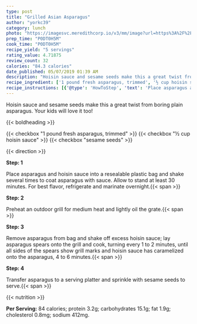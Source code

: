 ```yaml
---
type: post
title: "Grilled Asian Asparagus"
author: "yorkc39"
category: lunch
photo: "https://imagesvc.meredithcorp.io/v3/mm/image?url=https%3A%2F%2Fimages.media-allrecipes.com%2Fuserphotos%2F5098010.jpg"
prep_time: "P0DT0H5M"
cook_time: "P0DT0H5M"
recipe_yield: "5 servings"
rating_value: 4.71875
review_count: 32
calories: "84.3 calories"
date_published: 05/07/2019 01:39 AM
description: "Hoisin sauce and sesame seeds make this a great twist from boring plain asparagus. Your kids will love it too!"
recipe_ingredient: ['1 pound fresh asparagus, trimmed', '½ cup hoisin sauce', 'sesame seeds']
recipe_instructions: [{'@type': 'HowToStep', 'text': 'Place asparagus and hoisin sauce into a resealable plastic bag and shake several times to coat asparagus with sauce. Allow to stand at least 30 minutes. For best flavor, refrigerate and marinate overnight.\n'}, {'@type': 'HowToStep', 'text': 'Preheat an outdoor grill for medium heat and lightly oil the grate.\n'}, {'@type': 'HowToStep', 'text': 'Remove asparagus from bag and shake off excess hoisin sauce; lay asparagus spears onto the grill and cook, turning every 1 to 2 minutes, until all sides of the spears show grill marks and hoisin sauce has caramelized onto the asparagus, 4 to 6 minutes.\n'}, {'@type': 'HowToStep', 'text': 'Transfer asparagus to a serving platter and sprinkle with sesame seeds to serve.\n'}]
---
```


Hoisin sauce and sesame seeds make this a great twist from boring plain asparagus. Your kids will love it too! 

{{< boldheading >}}

{{< checkbox "1 pound fresh asparagus, trimmed" >}}
{{< checkbox "½ cup hoisin sauce" >}}
{{< checkbox "sesame seeds" >}}


{{< direction >}}

**Step: 1**

Place asparagus and hoisin sauce into a resealable plastic bag and shake several times to coat asparagus with sauce. Allow to stand at least 30 minutes. For best flavor, refrigerate and marinate overnight.{{< span >}}

**Step: 2**

Preheat an outdoor grill for medium heat and lightly oil the grate.{{< span >}}

**Step: 3**

Remove asparagus from bag and shake off excess hoisin sauce; lay asparagus spears onto the grill and cook, turning every 1 to 2 minutes, until all sides of the spears show grill marks and hoisin sauce has caramelized onto the asparagus, 4 to 6 minutes.{{< span >}}

**Step: 4**

Transfer asparagus to a serving platter and sprinkle with sesame seeds to serve.{{< span >}}

{{< nutrition >}}

**Per Serving:** 84 calories; protein 3.2g; carbohydrates 15.1g; fat 1.9g; cholesterol 0.8mg; sodium 412mg.